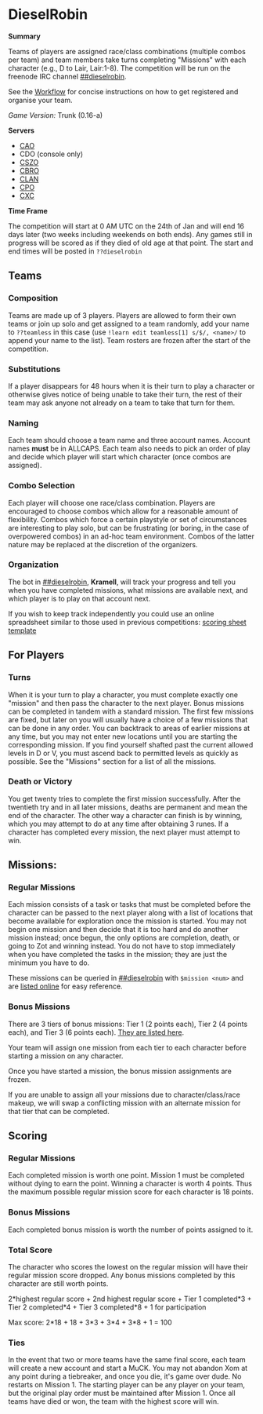 # DieselRobin

**Summary**

Teams of players are assigned race/class combinations (multiple combos per team)
and team members take turns completing "Missions" with each character (e.g., D
to Lair, Lair:1-8). The competition will be run on the freenode IRC channel [##dieselrobin](https://webchat.freenode.net/?channels=##dieselrobin).

See the [Workflow](./workflow) for concise instructions on how to get registered and organise your team.

*Game Version:* Trunk (0.16-a)

**Servers**

* [CAO](http://crawl.akrasiac.org)
* CDO (console only)
* [CSZO](http://crawl.s-z.org)
* [CBRO](http://crawl.berotato.org)
* [CLAN](http://crawl.lantea.net:8080)
* [CPO](https://crawl.project357.org)
* [CXC](http://crawl.XTAHUA.com)

**Time Frame**

The competition will start at 0 AM UTC on the 24th of Jan and will end 16 days later (two weeks including weekends on both ends). Any games still in progress will be scored as if they
died of old age at that point. The start and end times will be posted in
`??dieselrobin`

## Teams

### Composition

Teams are made up of 3 players. Players are allowed to form their
own teams or join up solo and get assigned to a team randomly, 
add your name to `??teamless` in this case (use `!learn edit teamless[1] s/$/, <name>/` to append your name to the list). 
Team rosters are frozen after the start of the competition. 

### Substitutions

If a player disappears for 48 hours when it is their turn to play a character or
otherwise gives notice of being unable to take their turn, the rest of their
team may ask anyone not already on a team to take that turn for them.

### Naming

Each team should choose a team name and three account names. Account
names **must** be in ALLCAPS. Each team also needs to pick an order of play and
decide which player will start which character (once combos are assigned).

### Combo Selection

Each player will choose one race/class combination. Players are
encouraged to choose combos which allow for a reasonable amount of flexibility.
Combos  which force a certain playstyle or set of circumstances are interesting
to play solo, but can be frustrating (or boring, in the case of overpowered
combos) in an ad-hoc team environment. Combos of the latter nature may be
replaced at the discretion of the organizers.

### Organization

The bot in [##dieselrobin](https://webchat.freenode.net/?channels=##dieselrobin), **Kramell**, will track your progress and tell you when you have 
completed missions, what missions are available next, and which player is to play 
on that account next.

If you wish to keep track independently you could use an online spreadsheet 
similar to those used in previous competitions: [scoring sheet template](https://docs.google.com/spreadsheet/ccc?key=0AsDUl9FTpJmLdEh2ZnYtUlp3a3BESWJlUERqYklCdUE)

## For Players

### Turns

When it is your turn to play a character, you must complete exactly one
"mission" and then pass the character to the next player. Bonus missions can be
completed in tandem with a standard mission. The first few missions are fixed,
but later on you will usually have a choice of a few missions that can be done
in any order. You can backtrack to areas of earlier missions at any time, but
you may not enter new locations until you are starting the corresponding
mission. If you find yourself shafted past the current allowed levels in D or V,
you must ascend back to permitted levels as quickly as possible. See the
"Missions" section for a list of all the missions.

### Death or Victory

You get twenty tries to complete the first mission successfully. After the
twentieth try and in all later missions, deaths are permanent and mean the end
of the character. The other way a character can finish is by winning, which you
may attempt to do at any time after obtaining 3 runes. If a character has
completed every mission, the next player must attempt to win.


## Missions:

### Regular Missions

Each mission consists of a task or tasks that must be completed before
the character can be passed to the next player along with a list of locations
that become available for exploration once the mission is started. You may not
begin one mission and then decide that it is too hard and do another mission
instead; once begun, the only options are completion, death, or going to Zot and
winning instead. You do not have to stop immediately when you have completed the
tasks in the mission; they are just the minimum you have to do.

These missions can be queried in [##dieselrobin](https://webchat.freenode.net/?channels=##dieselrobin) with `$mission <num>` and are [listed online](./missions) for easy reference.

### Bonus Missions

There are 3 tiers of bonus missions: Tier 1 (2 points each), Tier 2 (4 points
each), and Tier 3 (6 points each). [They are listed here](./bonus).

Your team will assign one mission from each tier to each character before
starting a mission on any character.

Once you have started a mission, the bonus mission assignments are frozen.

If you are unable to assign all your missions due to character/class/race
makeup, we will swap a conflicting mission with an alternate mission for that
tier that can be completed.

## Scoring

### Regular Missions

Each completed mission is worth one point. Mission 1 must be completed without
dying to earn the point. Winning a character is worth 4 points. Thus the maximum
possible regular mission score for each character is 18 points. 

### Bonus Missions

Each completed bonus mission is worth the number of points assigned to it.

### Total Score

The character who scores the lowest on the regular mission will have their
regular mission score dropped. Any bonus missions completed by this character
are still worth points. 

2\*highest regular score + 2nd highest regular score + Tier 1 completed\*3 + Tier 2 completed\*4 + Tier 3 completed\*8 + 1 for participation
 
Max score: 2\*18 + 18 + 3\*3 + 3\*4 + 3\*8 + 1 = 100

### Ties

In the event that two or more teams have the same final score, each team
will create a new account and start a MuCK. You may not abandon Xom at any point
during a tiebreaker, and once you die, it's game over dude. No restarts on
Mission 1.  The starting player can be any player on your team, but the original
play order must be maintained after Mission 1. Once all teams have died or won,
the team with the highest score will win.